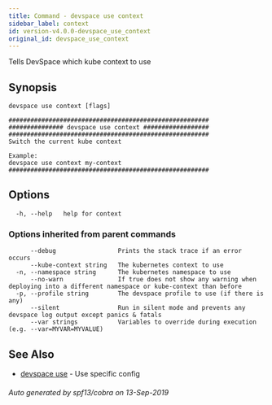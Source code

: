 ```yaml
---
title: Command - devspace use context
sidebar_label: context
id: version-v4.0.0-devspace_use_context
original_id: devspace_use_context
---
```



Tells DevSpace which kube context to use

## Synopsis


```
devspace use context [flags]
```

```
#######################################################
############### devspace use context ##################
#######################################################
Switch the current kube context

Example:
devspace use context my-context
#######################################################
```
## Options

```
  -h, --help   help for context
```

### Options inherited from parent commands

```
      --debug                 Prints the stack trace if an error occurs
      --kube-context string   The kubernetes context to use
  -n, --namespace string      The kubernetes namespace to use
      --no-warn               If true does not show any warning when deploying into a different namespace or kube-context than before
  -p, --profile string        The devspace profile to use (if there is any)
      --silent                Run in silent mode and prevents any devspace log output except panics & fatals
      --var strings           Variables to override during execution (e.g. --var=MYVAR=MYVALUE)
```

## See Also

* [devspace use](/docs/cli/commands/devspace_use)	 - Use specific config

###### Auto generated by spf13/cobra on 13-Sep-2019
